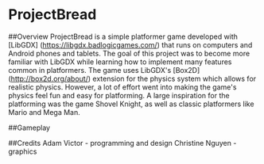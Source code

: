 # ProjectBread
##Overview
ProjectBread is a simple platformer game developed with [LibGDX] (https://libgdx.badlogicgames.com/) that runs on computers and Android phones and tablets. The goal of this project was to become more familiar with LibGDX while learning how to implement many features common in platformers. The game uses LibGDX's [Box2D] (http://box2d.org/about/) extension for the physics system which allows for realistic physics. However, a lot of effort went into making the game's physics feel fun and easy for platforming. A large inspiration for the platforming was the game Shovel Knight, as well as classic platformers like Mario and Mega Man.

##Gameplay

##Credits
Adam Victor - programming and design
Christine Nguyen - graphics
